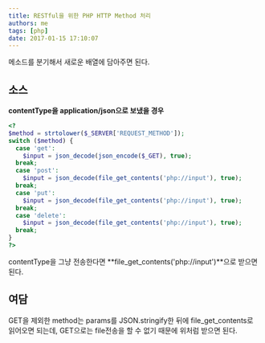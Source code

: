 ```yaml
---
title: RESTful을 위한 PHP HTTP Method 처리
authors: me
tags: [php]
date: 2017-01-15 17:10:07
---
```


메소드를 분기해서 새로운 배열에 담아주면 된다.

## 소스

**contentType을 application/json으로 보냈을 경우**

```php
<?
$method = strtolower($_SERVER['REQUEST_METHOD']);
switch ($method) {
  case 'get':
    $input = json_decode(json_encode($_GET), true);
  break;
  case 'post':
    $input = json_decode(file_get_contents('php://input'), true);
  break;
  case 'put':
    $input = json_decode(file_get_contents('php://input'), true);
  break;
  case 'delete':
    $input = json_decode(file_get_contents('php://input'), true);
  break;
}
?>
```

contentType을 그냥 전송한다면 **file_get_contents('php://input')**으로 받으면 된다.

## 여담

GET을 제외한 method는 params를 JSON.stringify한 뒤에 file_get_contents로 읽어오면 되는데, GET으로는 file전송을 할 수 없기 때문에 위처럼 받으면 된다.
